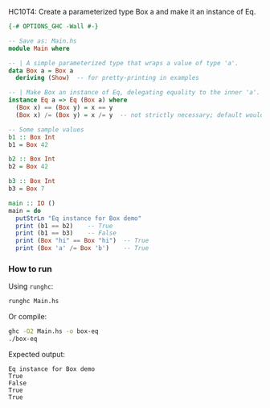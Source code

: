 HC10T4: Create a parameterized type Box a and make it an instance of Eq.

```haskell
{-# OPTIONS_GHC -Wall #-}

-- Save as: Main.hs
module Main where

-- | A simple parameterized type that wraps a value of type 'a'.
data Box a = Box a
  deriving (Show)  -- for pretty-printing in examples

-- | Make Box an instance of Eq, delegating equality to the inner 'a'.
instance Eq a => Eq (Box a) where
  (Box x) == (Box y) = x == y
  (Box x) /= (Box y) = x /= y  -- not strictly necessary; default would suffice

-- Some sample values
b1 :: Box Int
b1 = Box 42

b2 :: Box Int
b2 = Box 42

b3 :: Box Int
b3 = Box 7

main :: IO ()
main = do
  putStrLn "Eq instance for Box demo"
  print (b1 == b2)    -- True
  print (b1 == b3)    -- False
  print (Box "hi" == Box "hi")  -- True
  print (Box 'a' /= Box 'b')    -- True
```

### How to run

Using `runghc`:

```bash
runghc Main.hs
```

Or compile:

```bash
ghc -O2 Main.hs -o box-eq
./box-eq
```

Expected output:

```
Eq instance for Box demo
True
False
True
True
```
